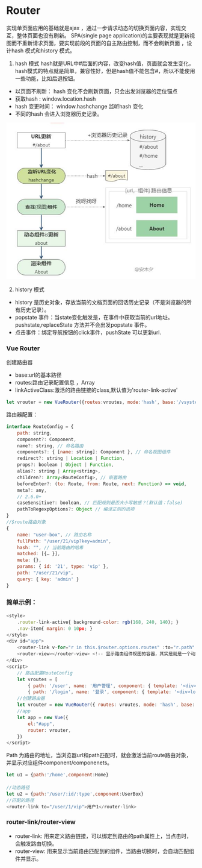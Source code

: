 # Router
实现单页面应用的基础就是ajax ，通过一步请求动态的切换页面内容，实现交互，整体页面也没有刷新。
SPA(single page application)的主要表现就是更新视图而不重新请求页面，要实现前段的页面的自主路由控制，而不会刷新页面 ，设计hash 模式和history 模式。

1. hash 模式
hash就是URL中#后面的内容，改变hash值，页面就会发生变化，hash模式的特点就是简单，兼容性好，但是hash值不能包含#，所以不能使用一些功能，比如后退按钮。
- 以页面不刷新： hash 变化不会刷新页面，只会出发浏览器的定位锚点
- 获取hash :  window.location.hash
- hash 变更时间： window.hashchange 监听hash 变化
- 不同的hash 会进入浏览器历史记录。

![alt text](p3.JPG)

2. history 模式
- history 是历史对象，存放当前的文档页面的回话历史记录（不是浏览器的所有历史记录）。
- popstate 事件：当state变化触发是，在事件中获取当前的url地址。pushstate,replaceState 方法并不会出发popstate 事件。
- 点击事件：绑定导航按钮的click事件，pushState 可以更新url.

### Vue Router 
创建路由器
- base:url的基本路径
- routes:路由记录配置信息 ，Array<RouteConfig>
- linkActiveClass:激活的路由链接的class,默认值为'router-link-active'
```javascript
let vrouter = new VueRouter({routes:vroutes, mode:'hash', base:'/vsystem/'});
```
路由器配置：
```javascript
interface RouteConfig = {
    path: string,
    component?: Component,
    name?: string, // 命名路由
    components?: { [name: string]: Component }, // 命名视图组件
    redirect?: string | Location | Function,
    props?: boolean | Object | Function,
    alias?: string | Array<string>,
    children?: Array<RouteConfig>, // 嵌套路由
    beforeEnter?: (to: Route, from: Route, next: Function) => void,
    meta?: any,
    // 2.6.0+
    caseSensitive?: boolean, // 匹配规则是否大小写敏感？(默认值：false)
    pathToRegexpOptions?: Object // 编译正则的选项
}
//$route路由对象
{
    name: "user-box", // 路由名称
    fullPath: "/user/21/vip?key=admin",
    hash: "", // 当前路由的哈希
    matched: [{… }],
    meta: {},
    params: { id: '21', type: 'vip' },
    path: "/user/21/vip",
    query: { key: 'admin' }
}
```

### 简单示例：
```javascript
<style>
    .router-link-active{ background-color: rgb(168, 240, 140); }
    .nav-item{ margin: 0 10px; }
</style>
<div id="app">
    <router-link v-for="r in this.$router.options.routes" :to="r.path" class="nav-item">{{r.name}}</router-link>
    <router-view></router-view> <!-- 显示路由组件视图的容器，其实是就是一个动态组件 -->
</div>
<script>
    // 路由配置RouteConfig
    let vroutes = [
        { path: '/user', name: '用户管理', component: { template: '<div>user component</div>' } },
        { path: '/login', name: '登录', component: { template: '<div>login component</div>' } }];
    //创建路由器
    let vrouter = new VueRouter({ routes: vroutes, mode: 'hash', base: '/vsystem/' });
    //app
    let app = new Vue({
        el:"#app",
        router: vrouter,
    })
</script>
```

Path 为路由的地址，当浏览器url和path匹配时，就会激活当前route路由对象，并显示对应组件component/componenets。

```javascript
let u1 = {path:'/home',component:Home}

//动态路径
let u2 = {path:'/user/:id/:type',conponent:UserBox}
//匹配的路径
<router-link to="/user/1/vip">用户1</router-link>
```

 ### router-link/router-view

- router-link: 用来定义路由链接，可以绑定到路由的path属性上，当点击时，会触发路由切换。
- router-view: 用来显示当前路由匹配到的组件，当路由切换时，会自动匹配组件并显示。
